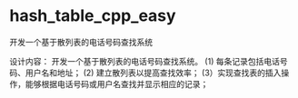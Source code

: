 # hash_table_cpp_easy

开发一个基于散列表的电话号码查找系统

设计内容：
    开发一个基于散列表的电话号码查找系统。
(1) 每条记录包括电话号码、用户名和地址；
(2) 建立散列表以提高查找效率；
(3）实现查找表的插入操作，能够根据电话号码或用户名查找并显示相应的记录；
